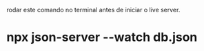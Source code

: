 rodar este comando no terminal antes de iniciar o live server. 

#   npx json-server --watch db.json


